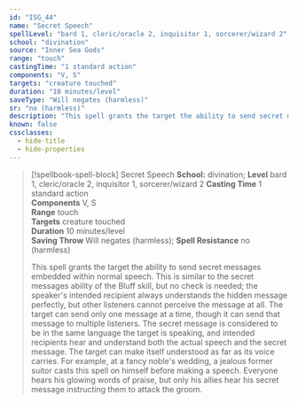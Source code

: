 ```yaml
---
id: "ISG_44"
name: "Secret Speech"
spellLevel: "bard 1, cleric/oracle 2, inquisitor 1, sorcerer/wizard 2"
school: "divination"
source: "Inner Sea Gods"
range: "touch"
castingTime: "1 standard action"
components: "V, S"
targets: "creature touched"
duration: "10 minutes/level"
saveType: "Will negates (harmless)"
sr: "no (harmless)"
description: "This spell grants the target the ability to send secret messages embedded within normal speech. This is similar to the secret messages ability of the Bluff skill, but no check is needed; the speaker's intended recipient always understands the hidden message perfectly, but other listeners cannot perceive the message at all. The target can send only one message at a time, though it can send that message to multiple listeners.  The secret message is considered to be in the same language the target is speaking, and intended recipients hear and understand both the actual speech and the secret message. The target can make itself understood as far as its voice carries.  For example, at a fancy noble's wedding, a jealous former suitor casts this spell on himself before making a speech.  Everyone hears his glowing words of praise, but only his allies hear his secret message instructing them to attack the groom."
known: false
cssclasses:
  - hide-title
  - hide-properties
---
```


> [!spellbook-spell-block] Secret Speech
> **School:** divination; **Level** bard 1, cleric/oracle 2, inquisitor 1, sorcerer/wizard 2
> **Casting Time** 1 standard action  
> **Components** V, S  
> **Range** touch  
> **Targets** creature touched  
> **Duration** 10 minutes/level  
> **Saving Throw** Will negates (harmless); **Spell Resistance** no (harmless)
> 
> This spell grants the target the ability to send secret messages embedded within normal speech. This is similar to the secret messages ability of the Bluff skill, but no check is needed; the speaker's intended recipient always understands the hidden message perfectly, but other listeners cannot perceive the message at all. The target can send only one message at a time, though it can send that message to multiple listeners.  The secret message is considered to be in the same language the target is speaking, and intended recipients hear and understand both the actual speech and the secret message. The target can make itself understood as far as its voice carries.  For example, at a fancy noble's wedding, a jealous former suitor casts this spell on himself before making a speech.  Everyone hears his glowing words of praise, but only his allies hear his secret message instructing them to attack the groom.